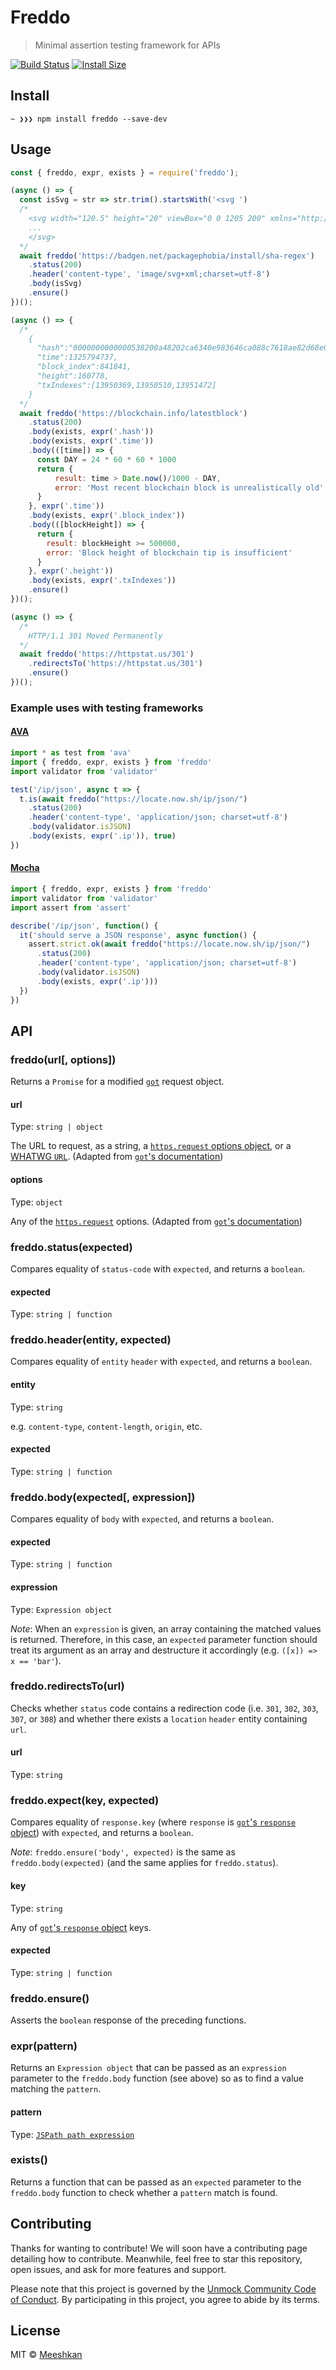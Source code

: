 # Freddo

> Minimal assertion testing framework for APIs

[![Build Status](https://travis-ci.com/k4m4/freddo.svg?branch=master)](https://travis-ci.com/k4m4/freddo) [![Install Size](https://packagephobia.now.sh/badge?p=freddo)](https://packagephobia.now.sh/result?p=freddo)

## Install

```
~ ❯❯❯ npm install freddo --save-dev
```

## Usage

```js
const { freddo, expr, exists } = require('freddo');

(async () => {
  const isSvg = str => str.trim().startsWith('<svg ')
  /*
    <svg width="120.5" height="20" viewBox="0 0 1205 200" xmlns="http://www.w3.org/2000/svg">
    ...
    </svg>
  */
  await freddo('https://badgen.net/packagephobia/install/sha-regex')
    .status(200)
    .header('content-type', 'image/svg+xml;charset=utf-8')
    .body(isSvg)
    .ensure()
})();

(async () => {
  /*
    {
      "hash":"0000000000000538200a48202ca6340e983646ca088c7618ae82d68e0c76ef5a",
      "time":1325794737,
      "block_index":841841,
      "height":160778,
      "txIndexes":[13950369,13950510,13951472]
    }
  */
  await freddo('https://blockchain.info/latestblock')
    .status(200)
    .body(exists, expr('.hash'))
    .body(exists, expr('.time'))
    .body(([time]) => {
      const DAY = 24 * 60 * 60 * 1000
      return {
          result: time > Date.now()/1000 - DAY,
          error: 'Most recent blockchain block is unrealistically old'
      }
    }, expr('.time'))
    .body(exists, expr('.block_index'))
    .body(([blockHeight]) => {
      return {
        result: blockHeight >= 500000,
        error: 'Block height of blockchain tip is insufficient'
      }
    }, expr('.height'))
    .body(exists, expr('.txIndexes'))
    .ensure()
})();

(async () => {
  /*
    HTTP/1.1 301 Moved Permanently
  */
  await freddo('https://httpstat.us/301')
    .redirectsTo('https://httpstat.us/301')
    .ensure()
})();
```

### Example uses with testing frameworks

#### [AVA](https://github.com/avajs/ava)

```js
import * as test from 'ava'
import { freddo, expr, exists } from 'freddo'
import validator from 'validator'

test('/ip/json', async t => {
  t.is(await freddo("https://locate.now.sh/ip/json/")
    .status(200)
    .header('content-type', 'application/json; charset=utf-8')
    .body(validator.isJSON)
    .body(exists, expr('.ip')), true)
})
```

#### [Mocha](https://github.com/mochajs/mocha)

```js
import { freddo, expr, exists } from 'freddo'
import validator from 'validator'
import assert from 'assert'

describe('/ip/json', function() {
  it('should serve a JSON response', async function() {
    assert.strict.ok(await freddo("https://locate.now.sh/ip/json/")
      .status(200)
      .header('content-type', 'application/json; charset=utf-8')
      .body(validator.isJSON)
      .body(exists, expr('.ip')))
  })
})
```

## API

### freddo(url[, options])

Returns a `Promise` for a modified [`got`](https://github.com/sindresorhus/got) request object.

#### url

Type: `string | object`

The URL to request, as a string, a [`https.request` options object](https://nodejs.org/api/https.html#https_https_request_options_callback), or a [WHATWG `URL`](https://nodejs.org/api/url.html#url_class_url). (Adapted from [`got`'s documentation](https://github.com/sindresorhus/got))

#### options

Type: `object`

Any of the [`https.request`](https://nodejs.org/api/https.html#https_https_request_options_callback) options. (Adapted from [`got`'s documentation](https://github.com/sindresorhus/got))

### freddo.status(expected)

Compares equality of `status-code` with `expected`, and returns a `boolean`.

#### expected

Type: `string | function`

### freddo.header(entity, expected)

Compares equality of `entity` `header` with `expected`, and returns a `boolean`.

#### entity

Type: `string`

e.g. `content-type`, `content-length`, `origin`, etc.

#### expected

Type: `string | function`

### freddo.body(expected[, expression])

Compares equality of `body` with `expected`, and returns a `boolean`.

#### expected

Type: `string | function`

#### expression

Type: `Expression object`

*Note*: When an `expression` is given, an array containing the matched values is returned. Therefore, in this case, an `expected` parameter function should treat its argument as an array and destructure it accordingly (e.g. `([x]) => x == 'bar'`).

### freddo.redirectsTo(url)

Checks whether `status` code contains a redirection code (i.e. `301`, `302`, `303`, `307`, or `308`) and whether there exists a `location` `header` entity containing `url`.

#### url

Type: `string`

### freddo.expect(key, expected)

Compares equality of `response.key` (where `response` is [`got`'s `response` object](https://github.com/sindresorhus/got#response)) with `expected`, and returns a `boolean`.

*Note*: `freddo.ensure('body', expected)` is the same as `freddo.body(expected)` (and the same applies for `freddo.status`).

#### key

Type: `string`

Any of [`got`'s `response` object](https://github.com/sindresorhus/got#response) keys.

#### expected

Type: `string | function`

### freddo.ensure()

Asserts the `boolean` response of the preceding functions.

### expr(pattern)

Returns an `Expression object` that can be passed as an `expression` parameter to the `freddo.body` function (see above) so as to find a value matching the `pattern`.

#### pattern

Type: [`JSPath path expression`](https://github.com/dfilatov/jspath#documentation)

### exists()

Returns a function that can be passed as an `expected` parameter to the `freddo.body` function to check whether a `pattern` match is found.


## Contributing

Thanks for wanting to contribute! We will soon have a contributing page
detailing how to contribute. Meanwhile, feel free to star this repository, open issues,
and ask for more features and support.

Please note that this project is governed by the [Unmock Community Code of Conduct](https://github.com/unmock/code-of-conduct). By participating in this project, you agree to abide by its terms.

## License

MIT © [Meeshkan](https://meeshkan.com/)
